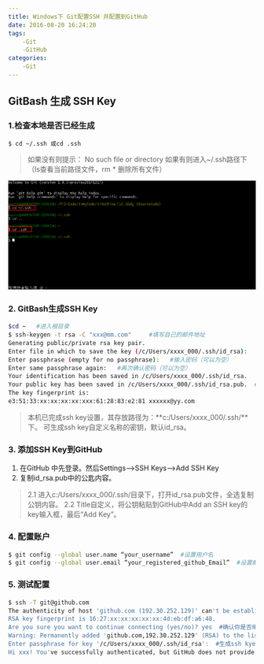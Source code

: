 ```yaml
---
title: Windows下 Git配置SSH 并配置到GitHub
date: 2016-08-20 16:24:20
tags:
	-Git
	-GitHub
categories:
	-Git
---
```

## GitBash 生成 SSH Key

### 1.检查本地是否已经生成

```bash
$ cd ~/.ssh 或cd .ssh
```

>如果没有则提示： No such file or directory
如果有则进入~/.ssh路径下（ls查看当前路径文件，rm * 删除所有文件）

![](/imgs/gitssh-1.png)

### 2. GitBash生成SSH Key

```bash
$cd ~ 	#进入根目录
$ ssh-keygen -t rsa -C "xxx@mm.com"		#填写自己的邮件地址
Generating public/private rsa key pair.
Enter file in which to save the key (/c/Users/xxxx_000/.ssh/id_rsa):   #不填直接回车
Enter passphrase (empty for no passphrase):   #输入密码（可以为空）
Enter same passphrase again:   #再次确认密码（可以为空）
Your identification has been saved in /c/Users/xxxx_000/.ssh/id_rsa.   #生成的密钥
Your public key has been saved in /c/Users/xxxx_000/.ssh/id_rsa.pub.  #生成的公钥
The key fingerprint is:
e3:51:33:xx:xx:xx:xx:xxx:61:28:83:e2:81 xxxxxx@yy.com
```

>本机已完成ssh key设置，其存放路径为：**c:/Users/xxxx_000/.ssh/**下。
可生成ssh key自定义名称的密钥，默认id_rsa。

### 3. 添加SSH Key到GitHub

1. 在GitHub 中先登录。然后Settings-->SSH Keys-->Add SSH Key
2. 复制id_rsa.pub中的公匙内容。
>2.1 进入c:/Users/xxxx_000/.ssh/目录下，打开id_rsa.pub文件，全选复制公钥内容。
>2.2 Title自定义，将公钥粘贴到GitHub中Add an SSH key的key输入框，最后“Add Key”。

### 4. 配置账户

```bash
$ git config --global user.name “your_username”  #设置用户名
$ git config --global user.email “your_registered_github_Email”  #设置邮箱地址
```

### 5. 测试配置

```bash
$ ssh -T git@github.com
The authenticity of host 'github.com (192.30.252.129)' can't be established.
RSA key fingerprint is 16:27:xx:xx:xx:xx:xx:4d:eb:df:a6:48.
Are you sure you want to continue connecting (yes/no)? yes  #确认你是否继续联系，输入yes
Warning: Permanently added 'github.com,192.30.252.129' (RSA) to the list of known hosts.
Enter passphrase for key '/c/Users/xxxx_000/.ssh/id_rsa':  #生成ssh kye是密码为空则无此项，若设置有密码则有此项且，输入生成ssh key时设置的密码即可。
Hi xxx! You've successfully authenticated, but GitHub does not provide shell access. #出现词句话，说明设置成功。
```
